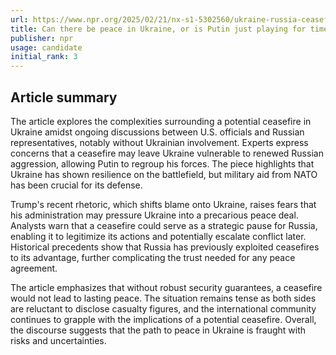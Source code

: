 ```yaml
---
url: https://www.npr.org/2025/02/21/nx-s1-5302560/ukraine-russia-ceasefire-trump-putin
title: Can there be peace in Ukraine, or is Putin just playing for time?
publisher: npr
usage: candidate
initial_rank: 3
---
```

## Article summary
The article explores the complexities surrounding a potential ceasefire in Ukraine amidst ongoing discussions between U.S. officials and Russian representatives, notably without Ukrainian involvement. Experts express concerns that a ceasefire may leave Ukraine vulnerable to renewed Russian aggression, allowing Putin to regroup his forces. The piece highlights that Ukraine has shown resilience on the battlefield, but military aid from NATO has been crucial for its defense. 

Trump's recent rhetoric, which shifts blame onto Ukraine, raises fears that his administration may pressure Ukraine into a precarious peace deal. Analysts warn that a ceasefire could serve as a strategic pause for Russia, enabling it to legitimize its actions and potentially escalate conflict later. Historical precedents show that Russia has previously exploited ceasefires to its advantage, further complicating the trust needed for any peace agreement. 

The article emphasizes that without robust security guarantees, a ceasefire would not lead to lasting peace. The situation remains tense as both sides are reluctant to disclose casualty figures, and the international community continues to grapple with the implications of a potential ceasefire. Overall, the discourse suggests that the path to peace in Ukraine is fraught with risks and uncertainties.
